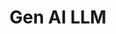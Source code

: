 ---
title: "Gen AI LLM"
linkTitle: "Gen AI LLM"
description: "Tutorials and guides for deploying and fine-tuning large language models (LLMs) on Google Kubernetes Engine (GKE)"
weight: 30
type: docs
notoc: true
tags: 
  - Tutorials
---